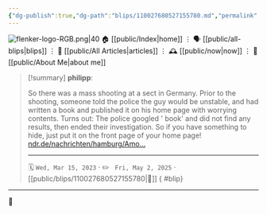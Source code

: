 ```yaml
---
{"dg-publish":true,"dg-path":"blips/110027680527155780.md","permalink":"/blips/110027680527155780/","title":"philipp on mastodon @ 2023-03-15","created":"2023-03-15T14:06:08","updated":"2025-05-02T08:50:43"}
---
```



<div class="transclusion internal-embed is-loaded"><div class="markdown-embed">




![flenker-logo-RGB.png|40](/img/user/attachments/flenker-logo-RGB.png)
🏠 [[public/Index\|home]]  ⋮ 🗣️ [[public/all-blips\|blips]] ⋮  📝 [[public/All Articles\|articles]]  ⋮ 🕰️ [[public/now\|now]] ⋮ 🪪 [[public/About Me\|about me]]


</div></div>


> [!summary] **philipp**:
>
> So there was a mass shooting at a sect in Germany. Prior to the shooting, someone told the police the guy would be unstable, and had written a book and published it on his home page with worrying contents. Turns out: The police googled '<name of the shooter> book' and did not find any results, then ended their investigation.
> So if you have something to hide, just put it on the front page of your home page!
> [ndr.de/nachrichten/hamburg/Amo…](https://www.ndr.de/nachrichten/hamburg/Amoktat-Behoerden-sehen-keine-Versaeumnisse-bei-Waffenkontrolle,amoklauf164.html)
> - - -
>
> 🗓️ <code>Wed, Mar 15, 2023</code>  · ✏️ <code> Fri, May 2, 2025</code>  · [[public/blips/110027680527155780\|🔗]]
{ #blip}


- - -

 👾
